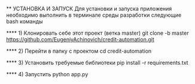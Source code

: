 ** УСТАНОВКА И ЗАПУСК
Для установки и запуска приложения необходимо выполнить в терминале среды разработки следующие bash команды

**** 1) Клонировать себе этот проект (ветка master) 
git clone -b master https://github.com/EugeniyAchinovich/credit-automation.git

**** 2) Перейти в папку с проектом
cd credit-automation

**** 3) Установить требуемые библиотеки
pip install -r requirements.txt

**** 4) Запустить
python app.py
